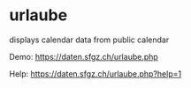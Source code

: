 # urlaube
displays calendar data from public calendar

Demo:
https://daten.sfgz.ch/urlaube.php

Help: 
https://daten.sfgz.ch/urlaube.php?help=1

